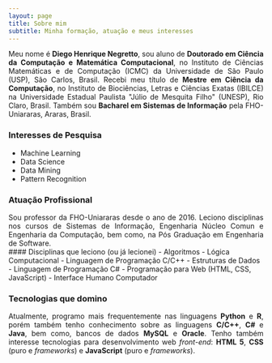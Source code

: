 ```yaml
---
layout: page
title: Sobre mim
subtitle: Minha formação, atuação e meus interesses
---
```


<div style="text-align: justify">
Meu nome é <b>Diego Henrique Negretto</b>, sou aluno de <b>Doutorado em Ciência da Computação e Matemática Computacional</b>, no Instituto de Ciências Matemáticas e de Computação (ICMC) da Universidade de São Paulo (USP), São Carlos, Brasil. Recebi meu título de <b>Mestre em Ciência da Computação</b>, no Instituto de Biociências, Letras e Ciências Exatas (IBILCE) na Universidade Estadual Paulista "Júlio de Mesquita Filho" (UNESP), Rio Claro, Brasil. Também sou <b>Bacharel em Sistemas de Informação</b> pela FHO-Uniararas, Araras, Brasil.</div>


### Interesses de Pesquisa
- Machine Learning
- Data Science
- Data Mining
- Pattern Recognition


### Atuação Profissional
<div style="text-align: justify">
Sou professor da FHO-Uniararas desde o ano de 2016. Leciono disciplinas nos cursos de Sistemas de Informação, Engenharia Núcleo Comun e Engenharia da Computação, bem como, na Pós Graduação em Engenharia de Software.
</div>
#### Disciplinas que leciono (ou já lecionei)
- Algoritmos
- Lógica Computacional
- Linguagem de Programação C/C++
- Estruturas de Dados
- Linguagem de Programação C#
- Programação para Web (HTML, CSS, JavaScript)
- Interface Humano Computador


### Tecnologias que domino
<div style="text-align: justify">
Atualmente, programo mais frequentemente nas linguagens <strong>Python</strong> e <strong>R</strong>, porém também tenho conhecimento sobre as linguagens <b>C/C++</b>, <b>C#</b> e <b>Java</b>, bem como, bancos de dados <b>MySQL</b> e <b>Oracle</b>. Tenho também interesse tecnologias para desenvolvimento web <i>front-end</i>: <b>HTML 5</b>, <b>CSS</b> (puro e <i>frameworks</i>) e <b>JavaScript</b> (puro e <i>frameworks</i>).
</div>

